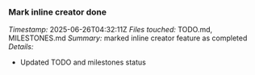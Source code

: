 ### Mark inline creator done
*Timestamp:* 2025-06-26T04:32:11Z
*Files touched:* TODO.md, MILESTONES.md
*Summary:* marked inline creator feature as completed
*Details:*
- Updated TODO and milestones status

